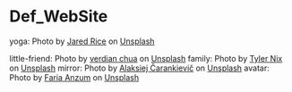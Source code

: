 # Def_WebSite
yoga: Photo by <a href="https://unsplash.com/@jareddrice?utm_source=unsplash&utm_medium=referral&utm_content=creditCopyText">Jared Rice</a> on <a href="https://unsplash.com/photos/NTyBbu66_SI?utm_source=unsplash&utm_medium=referral&utm_content=creditCopyText">Unsplash</a>

little-friend: Photo by <a href="https://unsplash.com/@bang_gecko?utm_source=unsplash&utm_medium=referral&utm_content=creditCopyText">verdian chua</a> on <a href="https://unsplash.com/photos/68hC4vYTSFo?utm_source=unsplash&utm_medium=referral&utm_content=creditCopyText">Unsplash</a>
family: Photo by <a href="https://unsplash.com/@nixcreative?utm_source=unsplash&utm_medium=referral&utm_content=creditCopyText">Tyler Nix</a> on <a href="https://unsplash.com/photos/V3dHmb1MOXM?utm_source=unsplash&utm_medium=referral&utm_content=creditCopyText">Unsplash</a>
mirror: Photo by <a href="https://unsplash.com/@cherenkevich?utm_source=unsplash&utm_medium=referral&utm_content=creditCopyText">Alaksiej Čarankievič</a> on <a href="https://unsplash.com/photos/GhQuu82liv8?utm_source=unsplash&utm_medium=referral&utm_content=creditCopyText">Unsplash</a>
avatar: Photo by <a href="https://unsplash.com/@farianzum?utm_source=unsplash&utm_medium=referral&utm_content=creditCopyText">Faria Anzum</a> on <a href="https://unsplash.com/photos/ONK9IlKizS4?utm_source=unsplash&utm_medium=referral&utm_content=creditCopyText">Unsplash</a>
  
